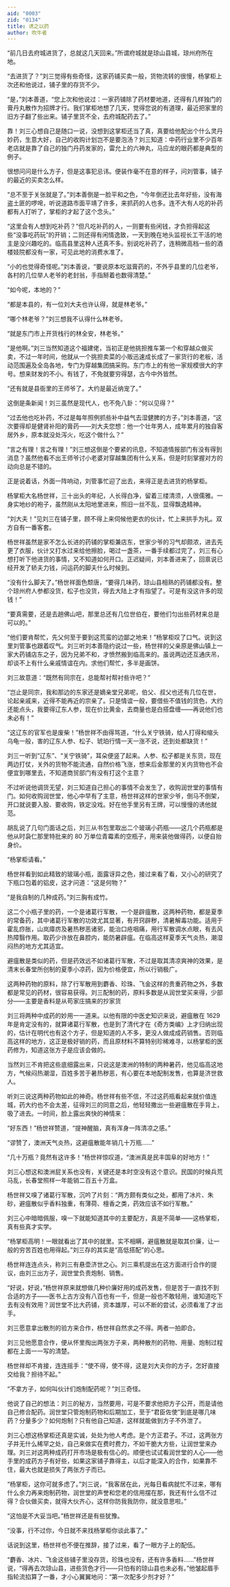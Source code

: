 ```yaml
---
aid: "0003"
zid: "0134"
title: 诱之以药
author: 吹牛者
---
```


“前几日去府城进货了，总就这几天回来。”所谓府城就是琼山县城，琼州府所在地。

“去进货了？”刘三觉得有些奇怪，这家药铺买卖一般，货物流转的很慢，杨掌柜上次还和他说过，铺子里的存货不少。

“是，”刘本善道，“您上次和他说过：一家药铺除了药材要地道，还得有几样独门的膏丹丸散作为招牌才行。我们掌柜地想了几天，觉得您说的有道理，最近把家里的旧方子翻了些出来。铺子里货不全，去府城配药去了。”

靠！刘三心想自己是随口一说，没想到这掌柜还当了真，真要给他配出个什么灵丹妙药，生意大好，自己的收购计划岂不是要泡汤？刘三知道：中药行业里不少百年老店就是靠了自己的独门丹药发家的，雷允上的六神丸，马应龙的眼药都是典型的例子。

很想问问是什么方子，但是这事犯忌讳。便装作毫不在意的样子，问刘管事，铺子的最近的买卖怎么样。

“总不至于关张就是了。”刘本善倒是一脸平和之色，“今年倒还比去年好些，没有海盗土匪的啰唣，听说道路市面平靖了许多，来抓药的人也多。连不大有人吃的补药都有人打听了，掌柜的才起了这个念头。”

“这里会有人想到吃补药？”但凡吃补药的人，一则要有些闲钱，才负担得起这些“没事吃药玩”的开销；二则还得有闲情逸致，一天到晚在地头监视长工干活的地主是没兴趣吃的。临高县里这种人还真不多。别说吃补药了，连稍微高档一些的酒楼妓院都没有一家，可见此地的消费水准了。

“小的也觉得奇怪呢。”刘本善说，“要说原本吃滋膏药的，不外乎县里的几位老爷，各村的几位举人老爷的老封翁，手指掰着也数得清楚。”

“如今呢，本地的？”

“都是本县的，有一位刘大夫也许认得，就是林老爷。”

“哪个林老爷？”刘三想我不认得什么林老爷。

“就是东门市上开货栈行的林全安，林老爷。”

“是他啊。”刘三当然知道这个福建佬，当初正是他挑担推车第一个和穿越众做买卖，不过一年时间，他就从一个挑担卖菜的小贩迅速成长成了一家货行的老板，活动范围遍及全岛各地，专门为穿越集团搞采购。东门市上的有他一家规模很大的字号。想来财发的不小。有钱了，不免就要穷得瑟，古今中外皆然。

“还有就是县衙里的王师爷了。大约是最近纳宠了。”

这倒是条新闻！刘三虽然是现代人，也不免八卦：“何以见得？”

“过去他也吃补药，不过是每年照例抓些补中益气去湿健脾的方子，”刘本善道，“这次要得却是健肾补阳的膏药——刘大夫您想：他一个壮年男人，成年累月的独自客居外乡，原本就没处泻火，吃这个做什么？”

“言之有理！言之有理！”刘三想这倒是个要紧的讯息，不知道情报部门有没有得到消息？虽然他看不出王师爷讨小老婆对穿越集团有什么关系，但是时刻掌握对方的动向总是不错的。

正是说着话，外面一阵响动，刘管事忙迎了出去，来得正是去进货的杨掌柜。

杨掌柜大名杨世祥，三十出头的年纪，人长得白净，留着三缕清须，人很儒雅。一身实地纱的袍子，虽然刚从太阳地里进来，照旧一丝不乱，显得飘逸精神。

“刘大夫！”见刘三在铺子里，顾不得上来伺候他更衣的伙计，忙上来拱手为礼。双方自有一番客套。

杨世祥虽然是家不怎么长进的药铺的掌柜兼店东，世家少爷的习气却颇浓，进去先更了衣服，伙计又打水过来给他擦脸，喝过一盏茶，一番手续都过完了，刘三有心想打听下他进货的事情，又不知道如何开口。正迟疑间，刘本善进来了，回禀说已经开发了轿夫力钱，问运药的脚夫什么时候到。

“没有什么脚夫了。”杨世祥面色颓唐，“要得几味药，琼山县相熟的药铺都没有。整个琼州府人参都没货，松子也没货，得去大陆上才有指望了。可是有没这许多的现钱！”

“要真需要，还是去趟佛山吧，那里总还有几位世伯在，要他们匀出些药材来总是可以的。”

“他们要肯帮忙，先父何至于要到这荒蛮的边鄙之地来！”杨掌柜叹了口气。说到这里刘管事也跟着叹气。刘三听刘本善隐约说过一些，杨世祥的父亲原是佛山镇上一家大药铺店东之子，因为兄弟不和，才愤然搬到临高来的。虽说两边还互通庆吊，却谈不上有什么亲戚情谊在内。求他们帮忙，多半是画饼。

刘三故意道：“既然有同宗在，总能帮衬帮衬些许吧？”

“岂止是同宗，我和那边的东家还是嫡亲堂兄弟呢，伯父、叔父也还有几位在世，论起亲戚来，近得不能再近的宗亲了。只是情谊一般，要借些不值钱的货色，大约还能点头，我要得辽东人参，现在价比黄金，去商量也是白搭盘缠——再说他们也未必有！”

“这辽东的官军也是废柴！”杨世祥不由得骂道，“什么关宁铁骑，给人打得和缩头乌龟一般，害的辽东人参、松子、琥珀行情一天一涨不说，还到处都缺货！”

刘三一听到“辽东”、“关宁铁骑”，耳朵便竖了起来。人参、松子都是关东货，现在两边打仗，关外的货物不能流通，自然价格飞涨，想来后金那里的关内货物也不会便宜到哪里去，不知道商贸部门有没有打这个主意？

不过听说他调货无望，刘三知道自己担心的事情不会发生了，收购润世堂的事情有门。如何收购润世堂，他心中早有了主意，杨世祥这样的世家少爷，倒马不倒架，开口就说要入股、要收购，铁定没戏。好在他手里另有王牌，可以慢慢的诱他就范。

胡乱说了几句门面话之后，刘三从书包里取出二个玻璃小药瓶——这几个药瓶都是他从时袅仁那里特批来的 80 万单位青霉素的空瓶子，用来装他做得药，以便自抬身价。

“杨掌柜请看。”

杨世祥看到如此精致的玻璃小瓶，面露讶异之色，接过来看了看，又小心的研究了下瓶口包着的铝皮，这才问道：“这是何物？”

“是我自制的几种成药。”刘三胸有成竹。

这二个小瓶子里的药，一个是诸葛行军散，一个是辟瘟散，这两种药物，都是夏季的常备药，其中诸葛行军散的功效尤其显著，有开窍辟秽，清暑解毒功能。适用于霍乱痧胀，山岚瘴疠及暑热秽恶诸邪，能治口疮咽痛，用行军散调水点眼，有去风热障翳作用。取药少许放在鼻腔内，能防暑辟瘟。在临高这样夏季天气炎热，潮湿闷热的地方尤其适宜。

避瘟散是类似的药，但是药效远不如诸葛行军散，不过是取其清凉爽神的效果，是清末长春堂所创制的夏季小凉药，因为价格便宜，所以行销极广。

这两种药物的原料，除了行军散用到麝香、珍珠、飞金这样的贵重药物之外，多数都是常见的药材，很容易获得。刘三配制的药，原料多数是从润世堂买来得，少部分——主要是香料是从苟家庄搞来的抄家货

刘三将两种中成药的妙用一一道来。以他有限的中医史知识来说，避瘟散在 1629 年是肯定没有的，就算诸葛行军散，也是到了清代才在《奇方类编》上才归纳出现的，估计在明代也有这个方子，但是知道的人不多，更没人做成成药销售。否则临高这样的地方，这正是极好销的药，而且原材料不算特别珍稀难寻，以杨掌柜的医药修为，知道这张方子是应该会做的。

当然刘三不肯把这些底细露出来，只说这是澳洲的特制的两种暑药，他见临高这地方，气候闷热潮湿，百姓多苦于暑热秽恶，有心要在本地配制发售，也算是济世救人。

听刘三说这两种药物如此的神奇。杨世祥有些不信，不过这药瓶看起来就价值连城，药大约也不会太差，征得刘三的同意之后，他轻轻撒出一些避瘟散在手背上，吸了进去。一时间，脸上露出爽快的神情来：

“好东西！”杨世祥赞道，“提神醒脑，真有浑身一阵清凉之感。”

“谬赞了，澳洲天气炎热，这避瘟散能年销几十万瓶……”

“几十万瓶？竟然有这许多！”杨世祥惊叹道，“澳洲真是民丰国阜的好地方！”

刘三心想这和澳洲屁关系也没有，关键还是本时空没有这个意识。民国的时候兵荒马乱，长春堂照样一年能销二百五十万盒。

杨世祥又嗅了诸葛行军散，沉吟了片刻：“两方颇有类似之处，都用了冰片、朱砂，避瘟散似乎香料独重，有薄荷、檀香之类，药效应该不如行军散。”

刘三心中暗暗佩服，嗅一下就能知道其中的主要配方，真是不简单——这杨掌柜，真有些真才实学。

“杨掌柜高明！一眼就看出了其中的就里。实不相瞒，避瘟散就是取其价廉，让一般的穷苦百姓也用得起。”刘三存的其实是“高低搭配”的心思。

杨世祥连连点头，称刘三有悬壶济世之心。刘三乘机提出在这方面进行合作的提议，由刘三出方子，润世堂负责炮制、销售。

“好说，好说，”杨世祥原来就想做几种价廉好用的成药发售，但是苦于一直找不到合适的方子——医书上古方没有八百也有一千，但是一般也不敢轻用，谁知道吃下去有没有效用？润世堂不比大药铺，资本雄厚，可以不断的尝试，必须看准了才出手。

刘三愿意拿出散剂的验方来合作，杨世祥自然求之不得。两者一拍即合。

刘三见他愿意合作，便从怀里掏出两张方子来，两种散剂的药物、用量、炮制过程都在上面一一写的清楚。

杨世祥却不肯接，连连摇手：“使不得，使不得，这是刘大夫你的方子，怎好直接交给我？担待不起。”

“不拿方子，如何叫伙计们炮制配药呢？”刘三奇怪。

他说了自己的想法：刘三的秘方，当然要用，可是不要求他把方子公开，而是请他自己修合配药。润世堂只管炮制药物和后期加工，至于“君臣佐使”到底是哪几味药？分量多少？如何炮制？只有他自己知道，这样就能做到方子不外泄了。

刘三心想这杨掌柜还真是实诚，处处为他人考虑。是个方正君子。不过，这两张方子并无什么稀罕之处，自己来做实在费时费力，不如干脆大方些，让润世堂来办理。刘三对这两种成药打开市场是极有信心的。顺便也试试看润世堂的人心——他手里的成药方子有好些，如果这家铺子靠得主，以后才能深入的合作，如果靠不住，最大也就是损失了两张方子而已。

“杨掌柜，这你可就多虑了。”刘三说，“我客居在此，光每日看病就忙不过来，哪有什么余力再来炮制药物，润世堂的声誉和您老的信用摆在那，我还有什么信不过得？合伙做买卖，就得大伙齐心，这样你防我我防你，就没意思啦。”

“这怕是不大妥当吧。”杨世祥还是有些犹豫。

“没事，行不过你，今日就不来找杨掌柜你谈此事了。”

话说到这里，杨世祥也不便在推辞，接了过来，看了一眼方子上的配伍。

“麝香、冰片、飞金这些铺子里没存货，珍珠也没有，还有许多香料……”杨世祥说，“得再去次琼山县，进些货色才行——只怕有的琼山县也未必有。”他皱起眉手指轮流掐算了一番，才小心翼翼地问：“第一次配多少剂才好？”
